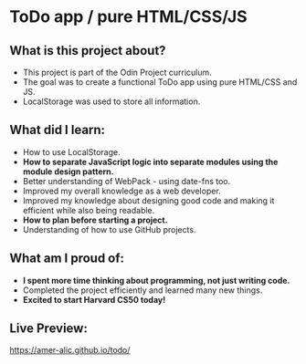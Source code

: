 # ToDo app / pure HTML/CSS/JS

## What is this project about?

- This project is part of the Odin Project curriculum.
- The goal was to create a functional ToDo app using pure HTML/CSS and JS.
- LocalStorage was used to store all information.

## What did I learn:

- How to use LocalStorage.
- **How to separate JavaScript logic into separate modules using the module design pattern.**
- Better understanding of WebPack - using date-fns too.
- Improved my overall knowledge as a web developer.
- Improved my knowledge about designing good code and making it efficient while also being readable.
- **How to plan before starting a project.**
- Understanding of how to use GitHub projects.

## What am I proud of:

- **I spent more time thinking about programming, not just writing code.**
- Completed the project efficiently and learned many new things.
- **Excited to start Harvard CS50 today!**

## Live Preview:

https://amer-alic.github.io/todo/
